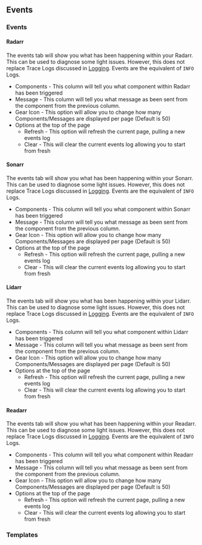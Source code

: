 ## Events

### Events

#### Radarr

<section begin=radarr_system_events />

The events tab will show you what has been happening within your Radarr.
This can be used to diagnose some light issues. However, this does not
replace Trace Logs discussed in
[Logging](Radarr_Settings#logging "wikilink"). Events are the equivalent
of `INFO` Logs.

  - Components - This column will tell you what component within Radarr
    has been triggered
  - Message - This column will tell you what message as been sent from
    the component from the previous column.
  - Gear Icon - This option will allow you to change how many
    Components/Messages are displayed per page (Default is 50)
  - Options at the top of the page
      - Refresh - This option will refresh the current page, pulling a
        new events log
      - Clear - This will clear the current events log allowing you to
        start from fresh

<section end=radarr_system_events />

#### Sonarr

<section begin=sonarr_system_events />

The events tab will show you what has been happening within your Sonarr.
This can be used to diagnose some light issues. However, this does not
replace Trace Logs discussed in
[Logging](Sonarr_Settings#Logging "wikilink"). Events are the equivalent
of `INFO` Logs.

  - Components - This column will tell you what component within Sonarr
    has been triggered
  - Message - This column will tell you what message as been sent from
    the component from the previous column.
  - Gear Icon - This option will allow you to change how many
    Components/Messages are displayed per page (Default is 50)
  - Options at the top of the page
      - Refresh - This option will refresh the current page, pulling a
        new events log
      - Clear - This will clear the current events log allowing you to
        start from fresh

<section end=sonarr_system_events />

#### Lidarr

<section begin=lidarr_system_events />

The events tab will show you what has been happening within your Lidarr.
This can be used to diagnose some light issues. However, this does not
replace Trace Logs discussed in
[Logging](Radarr_Settings#logging "wikilink"). Events are the equivalent
of `INFO` Logs.

  - Components - This column will tell you what component within Lidarr
    has been triggered
  - Message - This column will tell you what message as been sent from
    the component from the previous column.
  - Gear Icon - This option will allow you to change how many
    Components/Messages are displayed per page (Default is 50)
  - Options at the top of the page
      - Refresh - This option will refresh the current page, pulling a
        new events log
      - Clear - This will clear the current events log allowing you to
        start from fresh

<section end=lidarr_system_events />

#### Readarr

<section begin=readarr_system_events />

The events tab will show you what has been happening within your
Readarr. This can be used to diagnose some light issues. However, this
does not replace Trace Logs discussed in
[Logging](Radarr_Settings#logging "wikilink"). Events are the equivalent
of `INFO` Logs.

  - Components - This column will tell you what component within Readarr
    has been triggered
  - Message - This column will tell you what message as been sent from
    the component from the previous column.
  - Gear Icon - This option will allow you to change how many
    Components/Messages are displayed per page (Default is 50)
  - Options at the top of the page
      - Refresh - This option will refresh the current page, pulling a
        new events log
      - Clear - This will clear the current events log allowing you to
        start from fresh

<section end=readarr_system_events />

### Templates
